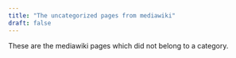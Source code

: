 ```yaml
---
title: "The uncategorized pages from mediawiki"
draft: false
---
```


These are the mediawiki pages which did not belong to a category.

